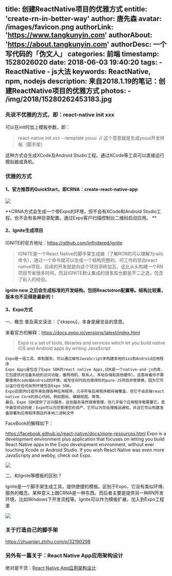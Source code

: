 title: 创建ReactNative项目的优雅方式
entitle: 'create-rn-in-better-way'
author: 唐先森
avatar: /images/favicon.png
authorLink: 'https://www.tangkunyin.com'
authorAbout: 'https://about.tangkunyin.com'
authorDesc: 一个写代码的「伪文人」
categories: 前端
timestamp: 1528026020
date: 2018-06-03 19:40:20
tags:
    - ReactNative
    - js大法
keywords: ReactNative, npm, nodejs
description: 来自2018.1.19的笔记：创建ReactNative项目的优雅方式
photos:
    - /img/2018/15280262453183.jpg
---

### 先说不优雅的方式，即：react-native init xxx

可以在init时加上模板参数，即：

> react-native init xxx --template youui  // 这个意思就是生成youui开发样板（脚手架）

这种方式会生成XCode及Android Studio工程。通过XCode等工具可以直接运行模拟器或真机。

### 优雅的方式

#### 1、官方推荐的QuickStart，即CRNA：create-react-native-app
![](/img/2018/15280262453183.jpg)

**CRNA方式会生成一个带Expo的环境，但不会有XCode和Android Studio工程。也不会有各种目录配置。通过Expo客户扫描控制台二维码启动应用。
**

#### 2、Ignite生成项目

IGNITE的官方地址：https://github.com/infinitered/ignite

> IGNITE是一个React Native的脚手架生成器（了解ROR的可以理解为rails命令），通过一个命令就可以生成一个结构完整的、可工作的空白react native项目，后续的开发就是向这个项目添砖加瓦，这比从头构建一个RN项目节省很多时间。而且IGNITE默认集成的很多库也都是不二之选，包含了前人的经验。

**ignite new 之后会生成标准的开发结构。包括Reactotron配置等。结构比较重，版本也不见得是最新的！**

#### 3、Expo方式

一、概念
普及英文读法： ['ɛkspoʊ]，本身是展览会的意思。

来看官方的解释：https://docs.expo.io/versions/latest/index.html

> Expo is a set of tools, libraries and services which let you build native iOS and Android apps by writing JavaScript

```
Expo是一组工具、库和服务，可以通过编写JavaScript来构建本地的ios和Android应用程序
Expo Apps是包含了Expo SDK的react native Apps,SDK是一个native-and-js的库，它包提供对设备系统的访问功能，像照相机、联系人、本地存储和其他硬件）。这意味着你不需要使用Xcode或Android的环境，或写任何代码也使得你的pure-JS项目非常便携，因为它可以运行在任何自然环境包含Expo SDK。
Expo还提供UI组件来处理各种应用程序，几乎所有应用程序都将被覆盖，但它不会突破react native Core的核心代码，例如图标、模糊视图，等等。
最后，Expo SDK提供了访问服务，这些服务虽然很难管理，但几乎每个应用程序都需要它。其中最受欢迎的是：Expo可以为您管理您的资产，它可以为您处理推送通知，并且它可以构建准备部署到应用程序商店的本地二进制文件
```

FaceBook的解释如下：

https://facebook.github.io/react-native/docs/more-resources.html Expo is a development environment plus application that focuses on letting you build React Native apps in the Expo development environment, without ever touching Xcode or Android Studio. If you wish React Native was even more JavaScripty and webby, check out Expo.

![](/img/2018/15280264067172.jpg)


二、和Ignite等模板的区别？

Ignite是一个脚手架生成工具，提供便捷的模板。区别于Expo，它没有类似环境、服务的概念。某种意义上跟CRNA是一种东西。而后者主要是提供另一种RN开发环境，比如Windows下开发流程等。Ignite可以作为模板扩展，加入到Expo工程里


![](/img/2018/15280264415058.jpg)

### 关于打造自己的脚手架

https://zhuanlan.zhihu.com/p/32190298

### 另外有一篇关于：React Native App应用架构设计

绝对是干货：[React Native App应用架构设计](https://zhuanlan.zhihu.com/p/30617441)


